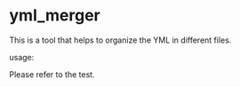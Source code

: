 # yml_merger

This is a tool that helps to organize the YML in different files.

usage:

Please refer to the test.

